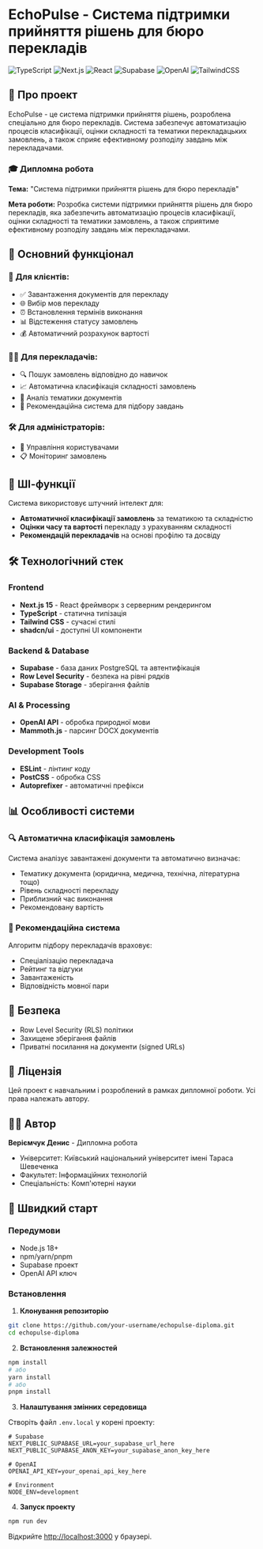 # EchoPulse - Система підтримки прийняття рішень для бюро перекладів

![TypeScript](https://img.shields.io/badge/TypeScript-007ACC?style=for-the-badge&logo=typescript&logoColor=white)
![Next.js](https://img.shields.io/badge/Next.js-000000?style=for-the-badge&logo=nextdotjs&logoColor=white)
![React](https://img.shields.io/badge/React-20232A?style=for-the-badge&logo=react&logoColor=61DAFB)
![Supabase](https://img.shields.io/badge/Supabase-181818?style=for-the-badge&logo=supabase&logoColor=white)
![OpenAI](https://img.shields.io/badge/OpenAI-412991?style=for-the-badge&logo=openai&logoColor=white)
![TailwindCSS](https://img.shields.io/badge/Tailwind_CSS-38B2AC?style=for-the-badge&logo=tailwind-css&logoColor=white)

## 📄 Про проект

EchoPulse - це система підтримки прийняття рішень, розроблена спеціально для бюро перекладів. Система забезпечує автоматизацію процесів класифікації, оцінки складності та тематики перекладацьких замовлень, а також сприяє ефективному розподілу завдань між перекладачами.

### 🎓 Дипломна робота
**Тема:** "Система підтримки прийняття рішень для бюро перекладів"

**Мета роботи:** Розробка системи підтримки прийняття рішень для бюро перекладів, яка забезпечить автоматизацію процесів класифікації, оцінки складності та тематики замовлень, а також сприятиме ефективному розподілу завдань між перекладачами.

## 🚀 Основний функціонал

### 👥 Для клієнтів:
- ✅ Завантаження документів для перекладу
- 🌐 Вибір мов перекладу
- ⏰ Встановлення термінів виконання
- 📊 Відстеження статусу замовлень
- 💰 Автоматичний розрахунок вартості

### 👨‍💼 Для перекладачів:
- 🔍 Пошук замовлень відповідно до навичок
- 📈 Автоматична класифікація складності замовлень
- 📑 Аналіз тематики документів
- 🎯 Рекомендаційна система для підбору завдань

### 🛠️ Для адміністраторів:
- 👤 Управління користувачами
- 📋 Моніторинг замовлень

## 🤖 ШІ-функції

Система використовує штучний інтелект для:

- **Автоматичної класифікації замовлень** за тематикою та складністю
- **Оцінки часу та вартості** перекладу з урахуванням складності
- **Рекомендацій перекладачів** на основі профілю та досвіду

## 🛠️ Технологічний стек

### Frontend
- **Next.js 15** - React фреймворк з серверним рендерингом
- **TypeScript** - статична типізація
- **Tailwind CSS** - сучасні стилі
- **shadcn/ui** - доступні UI компоненти

### Backend & Database
- **Supabase** - база даних PostgreSQL та автентифікація
- **Row Level Security** - безпека на рівні рядків
- **Supabase Storage** - зберігання файлів

### AI & Processing
- **OpenAI API** - обробка природної мови
- **Mammoth.js** - парсинг DOCX документів

### Development Tools
- **ESLint** - лінтинг коду
- **PostCSS** - обробка CSS
- **Autoprefixer** - автоматичні префікси

## 📊 Особливості системи

### 🔍 Автоматична класифікація замовлень
Система аналізує завантажені документи та автоматично визначає:
- Тематику документа (юридична, медична, технічна, літературна тощо)
- Рівень складності перекладу
- Приблизний час виконання
- Рекомендовану вартість

### 🎯 Рекомендаційна система
Алгоритм підбору перекладачів враховує:
- Спеціалізацію перекладача
- Рейтинг та відгуки
- Завантаженість
- Відповідність мовної пари

## 🔐 Безпека

- Row Level Security (RLS) політики
- Захищене зберігання файлів
- Приватні посилання на документи (signed URLs)

## 📝 Ліцензія

Цей проект є навчальним і розроблений в рамках дипломної роботи. Усі права належать автору.

## 👨‍💻 Автор

**Веріємчук Денис** - Дипломна робота
- Університет: Київський національний університет імені Тараса Шевеченка
- Факультет: Інформаційних технологій
- Спеціальність: Комп'ютерні науки

## 🚀 Швидкий старт

### Передумови
- Node.js 18+ 
- npm/yarn/pnpm
- Supabase проект
- OpenAI API ключ

### Встановлення

1. **Клонування репозиторію**
```bash
git clone https://github.com/your-username/echopulse-diploma.git
cd echopulse-diploma
```

2. **Встановлення залежностей**
```bash
npm install
# або
yarn install
# або
pnpm install
```

3. **Налаштування змінних середовища**

Створіть файл `.env.local` у корені проекту:
```env
# Supabase
NEXT_PUBLIC_SUPABASE_URL=your_supabase_url_here
NEXT_PUBLIC_SUPABASE_ANON_KEY=your_supabase_anon_key_here

# OpenAI
OPENAI_API_KEY=your_openai_api_key_here

# Environment
NODE_ENV=development
```

4. **Запуск проекту**
```bash
npm run dev
```

Відкрийте [http://localhost:3000](http://localhost:3000) у браузері.

